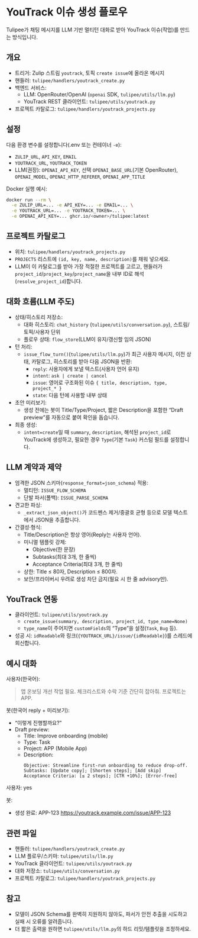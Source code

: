 # YouTrack 이슈 생성 플로우

Tulipee가 채팅 메시지를 LLM 기반 멀티턴 대화로 받아 YouTrack 이슈(작업)를 만드는 방식입니다.

## 개요
- 트리거: Zulip 스트림 `youtrack`, 토픽 `create issue`에 올라온 메시지
- 핸들러: `tulipee/handlers/youtrack_create.py`
- 백엔드 서비스:
  - LLM: OpenRouter/OpenAI (`openai` SDK, `tulipee/utils/llm.py`)
  - YouTrack REST 클라이언트: `tulipee/utils/youtrack.py`
- 프로젝트 카탈로그: `tulipee/handlers/youtrack_projects.py`

## 설정
다음 환경 변수를 설정합니다(.env 또는 컨테이너 `-e`):
- `ZULIP_URL`, `API_KEY`, `EMAIL`
- `YOUTRACK_URL`, `YOUTRACK_TOKEN`
- LLM(권장): `OPENAI_API_KEY`, 선택 `OPENAI_BASE_URL`(기본 OpenRouter), `OPENAI_MODEL`, `OPENAI_HTTP_REFERER`, `OPENAI_APP_TITLE`

Docker 실행 예시:
```bash
docker run --rm \
  -e ZULIP_URL=... -e API_KEY=... -e EMAIL=... \
  -e YOUTRACK_URL=... -e YOUTRACK_TOKEN=... \
  -e OPENAI_API_KEY=... ghcr.io/<owner>/tulipee:latest
```

## 프로젝트 카탈로그
- 위치: `tulipee/handlers/youtrack_projects.py`
- `PROJECTS` 리스트에 `(id, key, name, description)`를 채워 넣으세요.
- LLM이 이 카탈로그를 받아 가장 적절한 프로젝트를 고르고, 핸들러가 `project_id`/`project_key`/`project_name`을 내부 ID로 해석(`resolve_project_id`)합니다.

## 대화 흐름(LLM 주도)
- 상태/히스토리 저장소:
  - 대화 히스토리: `chat_history` (`tulipee/utils/conversation.py`), 스트림/토픽/사용자 단위
  - 플로우 상태: `flow_store`(LLM이 유지/갱신할 임의 JSON)
- 턴 처리:
  - `issue_flow_turn()`(`tulipee/utils/llm.py`)가 최근 사용자 메시지, 이전 상태, 카탈로그, 히스토리를 받아 다음 JSON을 반환:
    - `reply`: 사용자에게 보낼 텍스트(사용자 언어 유지)
    - `intent`: `ask | create | cancel`
    - `issue`: 영어로 구조화된 이슈 `{ title, description, type, project_* }`
    - `state`: 다음 턴에 사용할 내부 상태
- 초안 미리보기:
  - 생성 전에는 봇이 Title/Type/Project, 짧은 Description을 포함한 “Draft preview”를 자동으로 붙여 확인을 돕습니다.
- 최종 생성:
  - `intent=create`일 때 `summary`, `description`, 해석된 `project_id`로 YouTrack에 생성하고, 필요한 경우 `Type`(기본 `Task`) 커스텀 필드를 설정합니다.

## LLM 계약과 제약
- 엄격한 JSON 스키마(`response_format=json_schema`) 적용:
  - 멀티턴: `ISSUE_FLOW_SCHEMA`
  - 단발 파서(폴백): `ISSUE_PARSE_SCHEMA`
- 견고한 파싱:
  - `_extract_json_object()`가 코드펜스 제거/중괄호 균형 등으로 모델 텍스트에서 JSON을 추출합니다.
- 간결성·형식:
  - Title/Description은 항상 영어(Reply는 사용자 언어).
  - 미니멀 템플릿 강제:
    - Objective(한 문장)
    - Subtasks(최대 3개, 한 줄씩)
    - Acceptance Criteria(최대 3개, 한 줄씩)
  - 상한: Title ≤ 80자, Description ≤ 800자.
  - 보안/프라이버시 우려로 생성 차단 금지(필요 시 한 줄 advisory만).

## YouTrack 연동
- 클라이언트: `tulipee/utils/youtrack.py`
  - `create_issue(summary, description, project_id, type_name=None)`
  - `type_name`이 주어지면 `customFields`의 “Type”을 설정(`Task`, `Bug` 등).
- 성공 시: `idReadable`와 링크(`{YOUTRACK_URL}/issue/{idReadable}`)를 스레드에 회신합니다.

## 예시 대화
사용자(한국어):
> 앱 온보딩 개선 작업 필요. 체크리스트와 수락 기준 간단히 잡아줘. 프로젝트는 APP.

봇(한국어 reply + 미리보기):
- “이렇게 진행할까요?”
- Draft preview:
  - Title: Improve onboarding (mobile)
  - Type: Task
  - Project: APP (Mobile App)
  - Description:
    ```
    Objective: Streamline first-run onboarding to reduce drop-off.
    Subtasks: [Update copy]; [Shorten steps]; [Add skip]
    Acceptance Criteria: [≤ 2 steps]; [CTR +10%]; [Error-free]
    ```

사용자: yes

봇:
- 생성 완료: APP-123 https://youtrack.example.com/issue/APP-123

## 관련 파일
- 핸들러: `tulipee/handlers/youtrack_create.py`
- LLM 플로우/스키마: `tulipee/utils/llm.py`
- YouTrack 클라이언트: `tulipee/utils/youtrack.py`
- 대화 저장소: `tulipee/utils/conversation.py`
- 프로젝트 카탈로그: `tulipee/handlers/youtrack_projects.py`

## 참고
- 모델이 JSON Schema를 완벽히 지원하지 않아도, 파서가 안전 추출을 시도하고 실패 시 오류를 알려줍니다.
- 더 짧은 출력을 원하면 `tulipee/utils/llm.py`의 하드 리밋/템플릿을 조정하세요.
